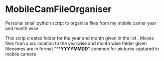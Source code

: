 # MobileCamFileOrganiser
Personal small python script to organise files from my mobile camer year and month wise

This scrip creates folder for the year and month given in the list .
Moves files from a src location to the yearwise and month wise folder given filenames are in format "****YYYYMMDD**" common for pictures captured in mobile camera
